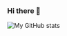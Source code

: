 ### Hi there 👋

![My GitHub stats](https://github-readme-stats.vercel.app/api?username=RudrakshKashyap&show_icons=true&theme=radical)


<!--
[![Top Langs](https://github-readme-stats.vercel.app/api/top-langs/?username=RudrakshKashyap&layout=compact)](https://github.com/anuraghazra/github-readme-stats)
-->


<!--
**RudrakshKashyap/RudrakshKashyap** is a ✨ _special_ ✨ repository because its `README.md` (this file) appears on your GitHub profile.

Here are some ideas to get you started:

- 🔭 I’m currently working on ...
- 🌱 I’m currently learning ...
- 👯 I’m looking to collaborate on ...
- 🤔 I’m looking for help with ...
- 💬 Ask me about ...
- 📫 How to reach me: ...
- 😄 Pronouns: ...
- ⚡ Fun fact: ...
-->
